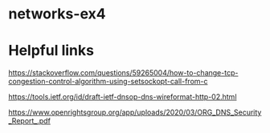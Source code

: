 # networks-ex4

# Helpful links  

https://stackoverflow.com/questions/59265004/how-to-change-tcp-congestion-control-algorithm-using-setsockopt-call-from-c

https://tools.ietf.org/id/draft-ietf-dnsop-dns-wireformat-http-02.html

https://www.openrightsgroup.org/app/uploads/2020/03/ORG_DNS_Security_Report_.pdf